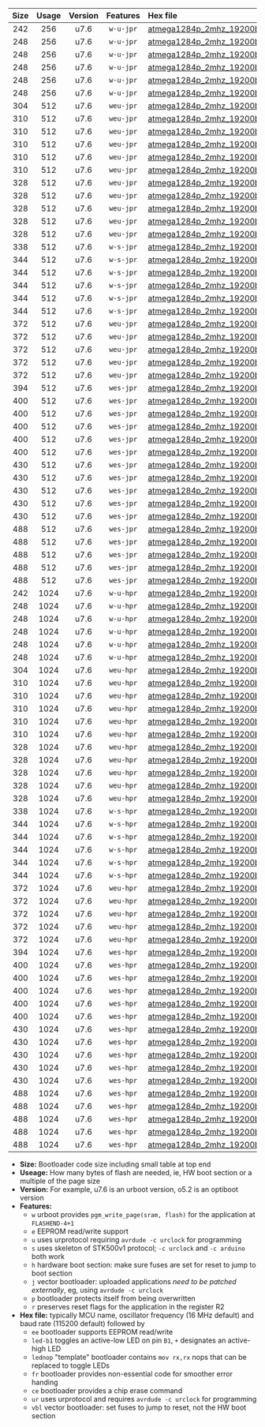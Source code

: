 |Size|Usage|Version|Features|Hex file|
|:-:|:-:|:-:|:-:|:--|
|242|256|u7.6|`w-u-jpr`|[atmega1284p_2mhz_19200bps_ur_vbl.hex](https://raw.githubusercontent.com/stefanrueger/urboot/main//atmega1284p_2mhz_19200bps_ur_vbl.hex)|
|248|256|u7.6|`w-u-jpr`|[atmega1284p_2mhz_19200bps_led+b5_ur_vbl.hex](https://raw.githubusercontent.com/stefanrueger/urboot/main//atmega1284p_2mhz_19200bps_led+b5_ur_vbl.hex)|
|248|256|u7.6|`w-u-jpr`|[atmega1284p_2mhz_19200bps_led+b7_ur_vbl.hex](https://raw.githubusercontent.com/stefanrueger/urboot/main//atmega1284p_2mhz_19200bps_led+b7_ur_vbl.hex)|
|248|256|u7.6|`w-u-jpr`|[atmega1284p_2mhz_19200bps_led+c7_ur_vbl.hex](https://raw.githubusercontent.com/stefanrueger/urboot/main//atmega1284p_2mhz_19200bps_led+c7_ur_vbl.hex)|
|248|256|u7.6|`w-u-jpr`|[atmega1284p_2mhz_19200bps_led+d7_ur_vbl.hex](https://raw.githubusercontent.com/stefanrueger/urboot/main//atmega1284p_2mhz_19200bps_led+d7_ur_vbl.hex)|
|248|256|u7.6|`w-u-jpr`|[atmega1284p_2mhz_19200bps_lednop_ur_vbl.hex](https://raw.githubusercontent.com/stefanrueger/urboot/main//atmega1284p_2mhz_19200bps_lednop_ur_vbl.hex)|
|304|512|u7.6|`weu-jpr`|[atmega1284p_2mhz_19200bps_ee_ur_vbl.hex](https://raw.githubusercontent.com/stefanrueger/urboot/main//atmega1284p_2mhz_19200bps_ee_ur_vbl.hex)|
|310|512|u7.6|`weu-jpr`|[atmega1284p_2mhz_19200bps_ee_led+b5_ur_vbl.hex](https://raw.githubusercontent.com/stefanrueger/urboot/main//atmega1284p_2mhz_19200bps_ee_led+b5_ur_vbl.hex)|
|310|512|u7.6|`weu-jpr`|[atmega1284p_2mhz_19200bps_ee_led+b7_ur_vbl.hex](https://raw.githubusercontent.com/stefanrueger/urboot/main//atmega1284p_2mhz_19200bps_ee_led+b7_ur_vbl.hex)|
|310|512|u7.6|`weu-jpr`|[atmega1284p_2mhz_19200bps_ee_led+c7_ur_vbl.hex](https://raw.githubusercontent.com/stefanrueger/urboot/main//atmega1284p_2mhz_19200bps_ee_led+c7_ur_vbl.hex)|
|310|512|u7.6|`weu-jpr`|[atmega1284p_2mhz_19200bps_ee_led+d7_ur_vbl.hex](https://raw.githubusercontent.com/stefanrueger/urboot/main//atmega1284p_2mhz_19200bps_ee_led+d7_ur_vbl.hex)|
|310|512|u7.6|`weu-jpr`|[atmega1284p_2mhz_19200bps_ee_lednop_ur_vbl.hex](https://raw.githubusercontent.com/stefanrueger/urboot/main//atmega1284p_2mhz_19200bps_ee_lednop_ur_vbl.hex)|
|328|512|u7.6|`weu-jpr`|[atmega1284p_2mhz_19200bps_ee_led+b5_fr_ur_vbl.hex](https://raw.githubusercontent.com/stefanrueger/urboot/main//atmega1284p_2mhz_19200bps_ee_led+b5_fr_ur_vbl.hex)|
|328|512|u7.6|`weu-jpr`|[atmega1284p_2mhz_19200bps_ee_led+b7_fr_ur_vbl.hex](https://raw.githubusercontent.com/stefanrueger/urboot/main//atmega1284p_2mhz_19200bps_ee_led+b7_fr_ur_vbl.hex)|
|328|512|u7.6|`weu-jpr`|[atmega1284p_2mhz_19200bps_ee_led+c7_fr_ur_vbl.hex](https://raw.githubusercontent.com/stefanrueger/urboot/main//atmega1284p_2mhz_19200bps_ee_led+c7_fr_ur_vbl.hex)|
|328|512|u7.6|`weu-jpr`|[atmega1284p_2mhz_19200bps_ee_led+d7_fr_ur_vbl.hex](https://raw.githubusercontent.com/stefanrueger/urboot/main//atmega1284p_2mhz_19200bps_ee_led+d7_fr_ur_vbl.hex)|
|328|512|u7.6|`weu-jpr`|[atmega1284p_2mhz_19200bps_ee_lednop_fr_ur_vbl.hex](https://raw.githubusercontent.com/stefanrueger/urboot/main//atmega1284p_2mhz_19200bps_ee_lednop_fr_ur_vbl.hex)|
|338|512|u7.6|`w-s-jpr`|[atmega1284p_2mhz_19200bps_vbl.hex](https://raw.githubusercontent.com/stefanrueger/urboot/main//atmega1284p_2mhz_19200bps_vbl.hex)|
|344|512|u7.6|`w-s-jpr`|[atmega1284p_2mhz_19200bps_led+b5_vbl.hex](https://raw.githubusercontent.com/stefanrueger/urboot/main//atmega1284p_2mhz_19200bps_led+b5_vbl.hex)|
|344|512|u7.6|`w-s-jpr`|[atmega1284p_2mhz_19200bps_led+b7_vbl.hex](https://raw.githubusercontent.com/stefanrueger/urboot/main//atmega1284p_2mhz_19200bps_led+b7_vbl.hex)|
|344|512|u7.6|`w-s-jpr`|[atmega1284p_2mhz_19200bps_led+c7_vbl.hex](https://raw.githubusercontent.com/stefanrueger/urboot/main//atmega1284p_2mhz_19200bps_led+c7_vbl.hex)|
|344|512|u7.6|`w-s-jpr`|[atmega1284p_2mhz_19200bps_led+d7_vbl.hex](https://raw.githubusercontent.com/stefanrueger/urboot/main//atmega1284p_2mhz_19200bps_led+d7_vbl.hex)|
|344|512|u7.6|`w-s-jpr`|[atmega1284p_2mhz_19200bps_lednop_vbl.hex](https://raw.githubusercontent.com/stefanrueger/urboot/main//atmega1284p_2mhz_19200bps_lednop_vbl.hex)|
|372|512|u7.6|`weu-jpr`|[atmega1284p_2mhz_19200bps_ee_led+b5_fr_ce_ur_vbl.hex](https://raw.githubusercontent.com/stefanrueger/urboot/main//atmega1284p_2mhz_19200bps_ee_led+b5_fr_ce_ur_vbl.hex)|
|372|512|u7.6|`weu-jpr`|[atmega1284p_2mhz_19200bps_ee_led+b7_fr_ce_ur_vbl.hex](https://raw.githubusercontent.com/stefanrueger/urboot/main//atmega1284p_2mhz_19200bps_ee_led+b7_fr_ce_ur_vbl.hex)|
|372|512|u7.6|`weu-jpr`|[atmega1284p_2mhz_19200bps_ee_led+c7_fr_ce_ur_vbl.hex](https://raw.githubusercontent.com/stefanrueger/urboot/main//atmega1284p_2mhz_19200bps_ee_led+c7_fr_ce_ur_vbl.hex)|
|372|512|u7.6|`weu-jpr`|[atmega1284p_2mhz_19200bps_ee_led+d7_fr_ce_ur_vbl.hex](https://raw.githubusercontent.com/stefanrueger/urboot/main//atmega1284p_2mhz_19200bps_ee_led+d7_fr_ce_ur_vbl.hex)|
|372|512|u7.6|`weu-jpr`|[atmega1284p_2mhz_19200bps_ee_lednop_fr_ce_ur_vbl.hex](https://raw.githubusercontent.com/stefanrueger/urboot/main//atmega1284p_2mhz_19200bps_ee_lednop_fr_ce_ur_vbl.hex)|
|394|512|u7.6|`wes-jpr`|[atmega1284p_2mhz_19200bps_ee_vbl.hex](https://raw.githubusercontent.com/stefanrueger/urboot/main//atmega1284p_2mhz_19200bps_ee_vbl.hex)|
|400|512|u7.6|`wes-jpr`|[atmega1284p_2mhz_19200bps_ee_led+b5_vbl.hex](https://raw.githubusercontent.com/stefanrueger/urboot/main//atmega1284p_2mhz_19200bps_ee_led+b5_vbl.hex)|
|400|512|u7.6|`wes-jpr`|[atmega1284p_2mhz_19200bps_ee_led+b7_vbl.hex](https://raw.githubusercontent.com/stefanrueger/urboot/main//atmega1284p_2mhz_19200bps_ee_led+b7_vbl.hex)|
|400|512|u7.6|`wes-jpr`|[atmega1284p_2mhz_19200bps_ee_led+c7_vbl.hex](https://raw.githubusercontent.com/stefanrueger/urboot/main//atmega1284p_2mhz_19200bps_ee_led+c7_vbl.hex)|
|400|512|u7.6|`wes-jpr`|[atmega1284p_2mhz_19200bps_ee_led+d7_vbl.hex](https://raw.githubusercontent.com/stefanrueger/urboot/main//atmega1284p_2mhz_19200bps_ee_led+d7_vbl.hex)|
|400|512|u7.6|`wes-jpr`|[atmega1284p_2mhz_19200bps_ee_lednop_vbl.hex](https://raw.githubusercontent.com/stefanrueger/urboot/main//atmega1284p_2mhz_19200bps_ee_lednop_vbl.hex)|
|430|512|u7.6|`wes-jpr`|[atmega1284p_2mhz_19200bps_ee_led+b5_fr_vbl.hex](https://raw.githubusercontent.com/stefanrueger/urboot/main//atmega1284p_2mhz_19200bps_ee_led+b5_fr_vbl.hex)|
|430|512|u7.6|`wes-jpr`|[atmega1284p_2mhz_19200bps_ee_led+b7_fr_vbl.hex](https://raw.githubusercontent.com/stefanrueger/urboot/main//atmega1284p_2mhz_19200bps_ee_led+b7_fr_vbl.hex)|
|430|512|u7.6|`wes-jpr`|[atmega1284p_2mhz_19200bps_ee_led+c7_fr_vbl.hex](https://raw.githubusercontent.com/stefanrueger/urboot/main//atmega1284p_2mhz_19200bps_ee_led+c7_fr_vbl.hex)|
|430|512|u7.6|`wes-jpr`|[atmega1284p_2mhz_19200bps_ee_led+d7_fr_vbl.hex](https://raw.githubusercontent.com/stefanrueger/urboot/main//atmega1284p_2mhz_19200bps_ee_led+d7_fr_vbl.hex)|
|430|512|u7.6|`wes-jpr`|[atmega1284p_2mhz_19200bps_ee_lednop_fr_vbl.hex](https://raw.githubusercontent.com/stefanrueger/urboot/main//atmega1284p_2mhz_19200bps_ee_lednop_fr_vbl.hex)|
|488|512|u7.6|`wes-jpr`|[atmega1284p_2mhz_19200bps_ee_led+b5_fr_ce_vbl.hex](https://raw.githubusercontent.com/stefanrueger/urboot/main//atmega1284p_2mhz_19200bps_ee_led+b5_fr_ce_vbl.hex)|
|488|512|u7.6|`wes-jpr`|[atmega1284p_2mhz_19200bps_ee_led+b7_fr_ce_vbl.hex](https://raw.githubusercontent.com/stefanrueger/urboot/main//atmega1284p_2mhz_19200bps_ee_led+b7_fr_ce_vbl.hex)|
|488|512|u7.6|`wes-jpr`|[atmega1284p_2mhz_19200bps_ee_led+c7_fr_ce_vbl.hex](https://raw.githubusercontent.com/stefanrueger/urboot/main//atmega1284p_2mhz_19200bps_ee_led+c7_fr_ce_vbl.hex)|
|488|512|u7.6|`wes-jpr`|[atmega1284p_2mhz_19200bps_ee_led+d7_fr_ce_vbl.hex](https://raw.githubusercontent.com/stefanrueger/urboot/main//atmega1284p_2mhz_19200bps_ee_led+d7_fr_ce_vbl.hex)|
|488|512|u7.6|`wes-jpr`|[atmega1284p_2mhz_19200bps_ee_lednop_fr_ce_vbl.hex](https://raw.githubusercontent.com/stefanrueger/urboot/main//atmega1284p_2mhz_19200bps_ee_lednop_fr_ce_vbl.hex)|
|242|1024|u7.6|`w-u-hpr`|[atmega1284p_2mhz_19200bps_ur.hex](https://raw.githubusercontent.com/stefanrueger/urboot/main//atmega1284p_2mhz_19200bps_ur.hex)|
|248|1024|u7.6|`w-u-hpr`|[atmega1284p_2mhz_19200bps_led+b5_ur.hex](https://raw.githubusercontent.com/stefanrueger/urboot/main//atmega1284p_2mhz_19200bps_led+b5_ur.hex)|
|248|1024|u7.6|`w-u-hpr`|[atmega1284p_2mhz_19200bps_led+b7_ur.hex](https://raw.githubusercontent.com/stefanrueger/urboot/main//atmega1284p_2mhz_19200bps_led+b7_ur.hex)|
|248|1024|u7.6|`w-u-hpr`|[atmega1284p_2mhz_19200bps_led+c7_ur.hex](https://raw.githubusercontent.com/stefanrueger/urboot/main//atmega1284p_2mhz_19200bps_led+c7_ur.hex)|
|248|1024|u7.6|`w-u-hpr`|[atmega1284p_2mhz_19200bps_led+d7_ur.hex](https://raw.githubusercontent.com/stefanrueger/urboot/main//atmega1284p_2mhz_19200bps_led+d7_ur.hex)|
|248|1024|u7.6|`w-u-hpr`|[atmega1284p_2mhz_19200bps_lednop_ur.hex](https://raw.githubusercontent.com/stefanrueger/urboot/main//atmega1284p_2mhz_19200bps_lednop_ur.hex)|
|304|1024|u7.6|`weu-hpr`|[atmega1284p_2mhz_19200bps_ee_ur.hex](https://raw.githubusercontent.com/stefanrueger/urboot/main//atmega1284p_2mhz_19200bps_ee_ur.hex)|
|310|1024|u7.6|`weu-hpr`|[atmega1284p_2mhz_19200bps_ee_led+b5_ur.hex](https://raw.githubusercontent.com/stefanrueger/urboot/main//atmega1284p_2mhz_19200bps_ee_led+b5_ur.hex)|
|310|1024|u7.6|`weu-hpr`|[atmega1284p_2mhz_19200bps_ee_led+b7_ur.hex](https://raw.githubusercontent.com/stefanrueger/urboot/main//atmega1284p_2mhz_19200bps_ee_led+b7_ur.hex)|
|310|1024|u7.6|`weu-hpr`|[atmega1284p_2mhz_19200bps_ee_led+c7_ur.hex](https://raw.githubusercontent.com/stefanrueger/urboot/main//atmega1284p_2mhz_19200bps_ee_led+c7_ur.hex)|
|310|1024|u7.6|`weu-hpr`|[atmega1284p_2mhz_19200bps_ee_led+d7_ur.hex](https://raw.githubusercontent.com/stefanrueger/urboot/main//atmega1284p_2mhz_19200bps_ee_led+d7_ur.hex)|
|310|1024|u7.6|`weu-hpr`|[atmega1284p_2mhz_19200bps_ee_lednop_ur.hex](https://raw.githubusercontent.com/stefanrueger/urboot/main//atmega1284p_2mhz_19200bps_ee_lednop_ur.hex)|
|328|1024|u7.6|`weu-hpr`|[atmega1284p_2mhz_19200bps_ee_led+b5_fr_ur.hex](https://raw.githubusercontent.com/stefanrueger/urboot/main//atmega1284p_2mhz_19200bps_ee_led+b5_fr_ur.hex)|
|328|1024|u7.6|`weu-hpr`|[atmega1284p_2mhz_19200bps_ee_led+b7_fr_ur.hex](https://raw.githubusercontent.com/stefanrueger/urboot/main//atmega1284p_2mhz_19200bps_ee_led+b7_fr_ur.hex)|
|328|1024|u7.6|`weu-hpr`|[atmega1284p_2mhz_19200bps_ee_led+c7_fr_ur.hex](https://raw.githubusercontent.com/stefanrueger/urboot/main//atmega1284p_2mhz_19200bps_ee_led+c7_fr_ur.hex)|
|328|1024|u7.6|`weu-hpr`|[atmega1284p_2mhz_19200bps_ee_led+d7_fr_ur.hex](https://raw.githubusercontent.com/stefanrueger/urboot/main//atmega1284p_2mhz_19200bps_ee_led+d7_fr_ur.hex)|
|328|1024|u7.6|`weu-hpr`|[atmega1284p_2mhz_19200bps_ee_lednop_fr_ur.hex](https://raw.githubusercontent.com/stefanrueger/urboot/main//atmega1284p_2mhz_19200bps_ee_lednop_fr_ur.hex)|
|338|1024|u7.6|`w-s-hpr`|[atmega1284p_2mhz_19200bps.hex](https://raw.githubusercontent.com/stefanrueger/urboot/main//atmega1284p_2mhz_19200bps.hex)|
|344|1024|u7.6|`w-s-hpr`|[atmega1284p_2mhz_19200bps_led+b5.hex](https://raw.githubusercontent.com/stefanrueger/urboot/main//atmega1284p_2mhz_19200bps_led+b5.hex)|
|344|1024|u7.6|`w-s-hpr`|[atmega1284p_2mhz_19200bps_led+b7.hex](https://raw.githubusercontent.com/stefanrueger/urboot/main//atmega1284p_2mhz_19200bps_led+b7.hex)|
|344|1024|u7.6|`w-s-hpr`|[atmega1284p_2mhz_19200bps_led+c7.hex](https://raw.githubusercontent.com/stefanrueger/urboot/main//atmega1284p_2mhz_19200bps_led+c7.hex)|
|344|1024|u7.6|`w-s-hpr`|[atmega1284p_2mhz_19200bps_led+d7.hex](https://raw.githubusercontent.com/stefanrueger/urboot/main//atmega1284p_2mhz_19200bps_led+d7.hex)|
|344|1024|u7.6|`w-s-hpr`|[atmega1284p_2mhz_19200bps_lednop.hex](https://raw.githubusercontent.com/stefanrueger/urboot/main//atmega1284p_2mhz_19200bps_lednop.hex)|
|372|1024|u7.6|`weu-hpr`|[atmega1284p_2mhz_19200bps_ee_led+b5_fr_ce_ur.hex](https://raw.githubusercontent.com/stefanrueger/urboot/main//atmega1284p_2mhz_19200bps_ee_led+b5_fr_ce_ur.hex)|
|372|1024|u7.6|`weu-hpr`|[atmega1284p_2mhz_19200bps_ee_led+b7_fr_ce_ur.hex](https://raw.githubusercontent.com/stefanrueger/urboot/main//atmega1284p_2mhz_19200bps_ee_led+b7_fr_ce_ur.hex)|
|372|1024|u7.6|`weu-hpr`|[atmega1284p_2mhz_19200bps_ee_led+c7_fr_ce_ur.hex](https://raw.githubusercontent.com/stefanrueger/urboot/main//atmega1284p_2mhz_19200bps_ee_led+c7_fr_ce_ur.hex)|
|372|1024|u7.6|`weu-hpr`|[atmega1284p_2mhz_19200bps_ee_led+d7_fr_ce_ur.hex](https://raw.githubusercontent.com/stefanrueger/urboot/main//atmega1284p_2mhz_19200bps_ee_led+d7_fr_ce_ur.hex)|
|372|1024|u7.6|`weu-hpr`|[atmega1284p_2mhz_19200bps_ee_lednop_fr_ce_ur.hex](https://raw.githubusercontent.com/stefanrueger/urboot/main//atmega1284p_2mhz_19200bps_ee_lednop_fr_ce_ur.hex)|
|394|1024|u7.6|`wes-hpr`|[atmega1284p_2mhz_19200bps_ee.hex](https://raw.githubusercontent.com/stefanrueger/urboot/main//atmega1284p_2mhz_19200bps_ee.hex)|
|400|1024|u7.6|`wes-hpr`|[atmega1284p_2mhz_19200bps_ee_led+b5.hex](https://raw.githubusercontent.com/stefanrueger/urboot/main//atmega1284p_2mhz_19200bps_ee_led+b5.hex)|
|400|1024|u7.6|`wes-hpr`|[atmega1284p_2mhz_19200bps_ee_led+b7.hex](https://raw.githubusercontent.com/stefanrueger/urboot/main//atmega1284p_2mhz_19200bps_ee_led+b7.hex)|
|400|1024|u7.6|`wes-hpr`|[atmega1284p_2mhz_19200bps_ee_led+c7.hex](https://raw.githubusercontent.com/stefanrueger/urboot/main//atmega1284p_2mhz_19200bps_ee_led+c7.hex)|
|400|1024|u7.6|`wes-hpr`|[atmega1284p_2mhz_19200bps_ee_led+d7.hex](https://raw.githubusercontent.com/stefanrueger/urboot/main//atmega1284p_2mhz_19200bps_ee_led+d7.hex)|
|400|1024|u7.6|`wes-hpr`|[atmega1284p_2mhz_19200bps_ee_lednop.hex](https://raw.githubusercontent.com/stefanrueger/urboot/main//atmega1284p_2mhz_19200bps_ee_lednop.hex)|
|430|1024|u7.6|`wes-hpr`|[atmega1284p_2mhz_19200bps_ee_led+b5_fr.hex](https://raw.githubusercontent.com/stefanrueger/urboot/main//atmega1284p_2mhz_19200bps_ee_led+b5_fr.hex)|
|430|1024|u7.6|`wes-hpr`|[atmega1284p_2mhz_19200bps_ee_led+b7_fr.hex](https://raw.githubusercontent.com/stefanrueger/urboot/main//atmega1284p_2mhz_19200bps_ee_led+b7_fr.hex)|
|430|1024|u7.6|`wes-hpr`|[atmega1284p_2mhz_19200bps_ee_led+c7_fr.hex](https://raw.githubusercontent.com/stefanrueger/urboot/main//atmega1284p_2mhz_19200bps_ee_led+c7_fr.hex)|
|430|1024|u7.6|`wes-hpr`|[atmega1284p_2mhz_19200bps_ee_led+d7_fr.hex](https://raw.githubusercontent.com/stefanrueger/urboot/main//atmega1284p_2mhz_19200bps_ee_led+d7_fr.hex)|
|430|1024|u7.6|`wes-hpr`|[atmega1284p_2mhz_19200bps_ee_lednop_fr.hex](https://raw.githubusercontent.com/stefanrueger/urboot/main//atmega1284p_2mhz_19200bps_ee_lednop_fr.hex)|
|488|1024|u7.6|`wes-hpr`|[atmega1284p_2mhz_19200bps_ee_led+b5_fr_ce.hex](https://raw.githubusercontent.com/stefanrueger/urboot/main//atmega1284p_2mhz_19200bps_ee_led+b5_fr_ce.hex)|
|488|1024|u7.6|`wes-hpr`|[atmega1284p_2mhz_19200bps_ee_led+b7_fr_ce.hex](https://raw.githubusercontent.com/stefanrueger/urboot/main//atmega1284p_2mhz_19200bps_ee_led+b7_fr_ce.hex)|
|488|1024|u7.6|`wes-hpr`|[atmega1284p_2mhz_19200bps_ee_led+c7_fr_ce.hex](https://raw.githubusercontent.com/stefanrueger/urboot/main//atmega1284p_2mhz_19200bps_ee_led+c7_fr_ce.hex)|
|488|1024|u7.6|`wes-hpr`|[atmega1284p_2mhz_19200bps_ee_led+d7_fr_ce.hex](https://raw.githubusercontent.com/stefanrueger/urboot/main//atmega1284p_2mhz_19200bps_ee_led+d7_fr_ce.hex)|
|488|1024|u7.6|`wes-hpr`|[atmega1284p_2mhz_19200bps_ee_lednop_fr_ce.hex](https://raw.githubusercontent.com/stefanrueger/urboot/main//atmega1284p_2mhz_19200bps_ee_lednop_fr_ce.hex)|

- **Size:** Bootloader code size including small table at top end
- **Useage:** How many bytes of flash are needed, ie, HW boot section or a multiple of the page size
- **Version:** For example, u7.6 is an urboot version, o5.2 is an optiboot version
- **Features:**
  + `w` urboot provides `pgm_write_page(sram, flash)` for the application at `FLASHEND-4+1`
  + `e` EEPROM read/write support
  + `u` uses urprotocol requiring `avrdude -c urclock` for programming
  + `s` uses skeleton of STK500v1 protocol; `-c urclock` and `-c arduino` both work
  + `h` hardware boot section: make sure fuses are set for reset to jump to boot section
  + `j` vector bootloader: uploaded applications *need to be patched externally*, eg, using `avrdude -c urclock`
  + `p` bootloader protects itself from being overwritten
  + `r` preserves reset flags for the application in the register R2
- **Hex file:** typically MCU name, oscillator frequency (16 MHz default) and baud rate (115200 default) followed by
  + `ee` bootloader supports EEPROM read/write
  + `led-b1` toggles an active-low LED on pin `B1`, `+` designates an active-high LED
  + `lednop` "template" bootloader contains `mov rx,rx` nops that can be replaced to toggle LEDs
  + `fr` bootloader provides non-essential code for smoother error handing
  + `ce` bootloader provides a chip erase command
  + `ur` uses urprotocol and requires `avrdude -c urclock` for programming
  + `vbl` vector bootloader: set fuses to jump to reset, not the HW boot section

